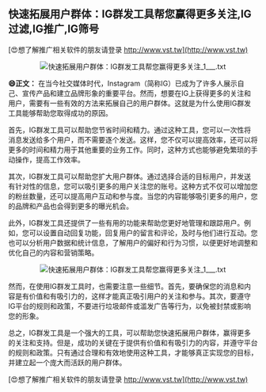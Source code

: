 ## **快速拓展用户群体：IG群发工具帮您赢得更多关注,IG过滤,IG推广,IG筛号**

[😍想了解推广相关软件的朋友请登录 http://www.vst.tw](http://www.vst.tw)

 <center><img src="https://vst.tw/MP4/tuiguang/png/4.png" alt="快速拓展用户群体：IG群发工具帮您赢得更多关注_1___.txt"></center>

**😄正文：**
在当今社交媒体时代，Instagram（简称IG）已成为了许多人展示自己、宣传产品和建立品牌形象的重要平台。然而，想要在IG上获得更多的关注和用户，需要有一些有效的方法来拓展自己的用户群体。这就是为什么使用IG群发工具能够帮助您取得成功的原因。

首先，IG群发工具可以帮助您节省时间和精力。通过这种工具，您可以一次性将消息发送给多个用户，而不需要逐个发送。这样，您不仅可以提高效率，还可以将更多的时间和精力用于其他重要的业务工作。同时，这种方式也能够避免繁琐的手动操作，提高工作效率。

其次，IG群发工具可以帮助您扩大用户群体。通过选择合适的目标用户，并发送有针对性的信息，您可以吸引更多的用户关注您的账号。这种方式不仅可以增加您的粉丝数量，还可以提高用户互动和参与度。当您的内容能够吸引更多的用户，您的品牌和产品也会得到更多的曝光机会。

此外，IG群发工具还提供了一些有用的功能来帮助您更好地管理和跟踪用户。例如，您可以设置自动回复功能，回复用户的留言和评论，及时与他们进行互动。您也可以分析用户数据和统计信息，了解用户的偏好和行为习惯，以便更好地调整和优化自己的内容和营销策略。

 <center><img src="https://vst.tw/MP4/tuiguang/png/6.png" alt="快速拓展用户群体：IG群发工具帮您赢得更多关注_1___.txt"></center>

然而，在使用IG群发工具时，也需要注意一些细节。首先，要确保您的消息和内容是有价值和有吸引力的，这样才能真正吸引用户的关注和参与。其次，要遵守IG平台的规则和政策，不要进行垃圾邮件或滥发广告等行为，以免被封禁或影响您的形象。

总之，IG群发工具是一个强大的工具，可以帮助您快速拓展用户群体，赢得更多的关注和支持。但是，成功的关键在于提供有价值和有吸引力的内容，并遵守平台的规则和政策。只有通过合理和有效地使用这种工具，才能够真正实现您的目标，并建立起一个庞大而活跃的用户群体。

[😍想了解推广相关软件的朋友请登录 http://www.vst.tw](http://www.vst.tw)



